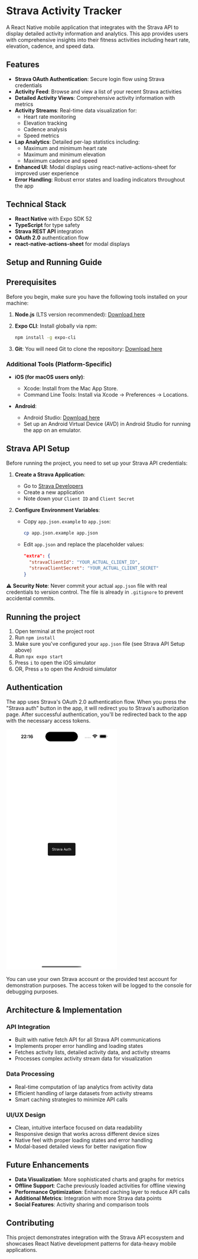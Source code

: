 # Strava Activity Tracker

A React Native mobile application that integrates with the Strava API to display detailed activity information and analytics. This app provides users with comprehensive insights into their fitness activities including heart rate, elevation, cadence, and speed data.

## Features

- **Strava OAuth Authentication**: Secure login flow using Strava credentials
- **Activity Feed**: Browse and view a list of your recent Strava activities
- **Detailed Activity Views**: Comprehensive activity information with metrics
- **Activity Streams**: Real-time data visualization for:
  - Heart rate monitoring
  - Elevation tracking
  - Cadence analysis
  - Speed metrics
- **Lap Analytics**: Detailed per-lap statistics including:
  - Maximum and minimum heart rate
  - Maximum and minimum elevation
  - Maximum cadence and speed
- **Enhanced UI**: Modal displays using react-native-actions-sheet for improved user experience
- **Error Handling**: Robust error states and loading indicators throughout the app

## Technical Stack

- **React Native** with Expo SDK 52
- **TypeScript** for type safety
- **Strava REST API** integration
- **OAuth 2.0** authentication flow
- **react-native-actions-sheet** for modal displays

## Setup and Running Guide

## Prerequisites

Before you begin, make sure you have the following tools installed on your machine:

1. **Node.js** (LTS version recommended): [Download here](https://nodejs.org/)
2. **Expo CLI**: Install globally via npm:

   ```bash
   npm install -g expo-cli
   ```

3. **Git**: You will need Git to clone the repository: [Download here](https://git-scm.com/)

### Additional Tools (Platform-Specific)

- **iOS (for macOS users only)**:

  - Xcode: Install from the Mac App Store.
  - Command Line Tools: Install via Xcode → Preferences → Locations.

- **Android**:
  - Android Studio: [Download here](https://developer.android.com/studio)
  - Set up an Android Virtual Device (AVD) in Android Studio for running the app on an emulator.

## Strava API Setup

Before running the project, you need to set up your Strava API credentials:

1. **Create a Strava Application**:

   - Go to [Strava Developers](https://developers.strava.com/)
   - Create a new application
   - Note down your `Client ID` and `Client Secret`

2. **Configure Environment Variables**:

   - Copy `app.json.example` to `app.json`:

     ```bash
     cp app.json.example app.json
     ```

   - Edit `app.json` and replace the placeholder values:

     ```json
     "extra": {
       "stravaClientId": "YOUR_ACTUAL_CLIENT_ID",
       "stravaClientSecret": "YOUR_ACTUAL_CLIENT_SECRET"
     }
     ```

⚠️ **Security Note**: Never commit your actual `app.json` file with real credentials to version control. The file is already in `.gitignore` to prevent accidental commits.

## Running the project

1. Open terminal at the project root
2. Run `npm install`
3. Make sure you've configured your `app.json` file (see Strava API Setup above)
4. Run `npx expo start`
5. Press `i` to open the iOS simulator
6. OR, Press `a` to open the Android simulator

## Authentication

The app uses Strava's OAuth 2.0 authentication flow. When you press the "Strava auth" button in the app, it will redirect you to Strava's authorization page. After successful authentication, you'll be redirected back to the app with the necessary access tokens.

<img src="./assets/screenshot.png" alt="Initial Authentication Screen" width="300" />

You can use your own Strava account or the provided test account for demonstration purposes. The access token will be logged to the console for debugging purposes.

## Architecture & Implementation

### API Integration

- Built with native fetch API for all Strava API communications
- Implements proper error handling and loading states
- Fetches activity lists, detailed activity data, and activity streams
- Processes complex activity stream data for visualization

### Data Processing

- Real-time computation of lap analytics from activity data
- Efficient handling of large datasets from activity streams
- Smart caching strategies to minimize API calls

### UI/UX Design

- Clean, intuitive interface focused on data readability
- Responsive design that works across different device sizes
- Native feel with proper loading states and error handling
- Modal-based detailed views for better navigation flow

## Future Enhancements

- **Data Visualization**: More sophisticated charts and graphs for metrics
- **Offline Support**: Cache previously loaded activities for offline viewing
- **Performance Optimization**: Enhanced caching layer to reduce API calls
- **Additional Metrics**: Integration with more Strava data points
- **Social Features**: Activity sharing and comparison tools

## Contributing

This project demonstrates integration with the Strava API ecosystem and showcases React Native development patterns for data-heavy mobile applications.
